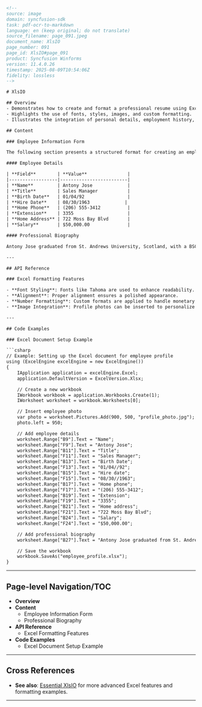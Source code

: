 ```html
<!--
source: image
domain: syncfusion-sdk
task: pdf-ocr-to-markdown
language: en (keep original; do not translate)
source_filename: page_091.jpeg
document_name: XlsIO
page_number: 091
page_id: XlsIO#page_091
product: Syncfusion Winforms
version: 11.4.0.26
timestamp: 2025-08-09T10:54:06Z
fidelity: lossless
-->

# XlsIO

## Overview
- Demonstrates how to create and format a professional resume using Excel.
- Highlights the use of fonts, styles, images, and custom formatting.
- Illustrates the integration of personal details, employment history, and educational credentials.

## Content

### Employee Information Form

The following section presents a structured format for creating an employee resume using Excel. This example showcases Antony Jose's profile, including personal information, employment history, and educational background.

#### Employee Details

| **Field**        | **Value**               |
|------------------|-------------------------|
| **Name**         | Antony Jose             |
| **Title**        | Sales Manager           |
| **Birth Date**   | 01/04/92                |
| **Hire Date**    | 08/30/1963             |
| **Home Phone**   | (206) 555-3412          |
| **Extension**    | 3355                    |
| **Home Address** | 722 Moss Bay Blvd       |
| **Salary**       | $50,000.00              |

#### Professional Biography

Antony Jose graduated from St. Andrews University, Scotland, with a BSC degree in 1976. Upon joining the company as a sales representative in 1992, he spent 6 months in an orientation program at the Seattle office and then returned to his permanent post in London. He was promoted to sales manager in March 1993.

---

## API Reference

### Excel Formatting Features

- **Font Styling**: Fonts like Tahoma are used to enhance readability.
- **Alignment**: Proper alignment ensures a polished appearance.
- **Number Formatting**: Custom formats are applied to handle monetary values and dates.
- **Image Integration**: Profile photos can be inserted to personalize the resume.

---

## Code Examples

### Excel Document Setup Example

```csharp
// Example: Setting up the Excel document for employee profile
using (ExcelEngine excelEngine = new ExcelEngine())
{
    IApplication application = excelEngine.Excel;
    application.DefaultVersion = ExcelVersion.Xlsx;

    // Create a new workbook
    IWorkbook workbook = application.Workbooks.Create(1);
    IWorksheet worksheet = workbook.Worksheets[0];

    // Insert employee photo
    var photo = worksheet.Pictures.Add(900, 500, "profile_photo.jpg");
    photo.left = 950;

    // Add employee details
    worksheet.Range["B9"].Text = "Name";
    worksheet.Range["F9"].Text = "Antony Jose";
    worksheet.Range["B11"].Text = "Title";
    worksheet.Range["F11"].Text = "Sales Manager";
    worksheet.Range["B13"].Text = "Birth Date";
    worksheet.Range["F13"].Text = "01/04//92";
    worksheet.Range["B15"].Text = "Hire date";
    worksheet.Range["F15"].Text = "08/30//1963";
    worksheet.Range["B17"].Text = "Home phone";
    worksheet.Range["F17"].Text = "(206) 555-3412";
    worksheet.Range["B19"].Text = "Extension";
    worksheet.Range["F19"].Text = "3355";
    worksheet.Range["B21"].Text = "Home address";
    worksheet.Range["F21"].Text = "722 Moss Bay Blvd";
    worksheet.Range["B24"].Text = "Salary";
    worksheet.Range["F24"].Text = "$50,000.00";

    // Add professional biography
    worksheet.Range["B27"].Text = "Antony Jose graduated from St. Andrews University, Scotland, with a BSC degree in 1976. Upon joining the company as a sales representative in 1992, he spent 6 months in an orientation program at the Seattle office and then returned to his permanent post in London. He was promoted to sales manager in March 1993.";

    // Save the workbook
    workbook.SaveAs("employee_profile.xlsx");
}
```

---

## Page-level Navigation/TOC

- **Overview**
- **Content**
  - Employee Information Form
  - Professional Biography
- **API Reference**
  - Excel Formatting Features
- **Code Examples**
  - Excel Document Setup Example

---

## Cross References

- **See also**: [Essential XlsIO](#) for more advanced Excel features and formatting examples.

---

<!-- tags: [XlsIO, Excel, Resume, Formatting] keywords: [Essential XlsIO, Antony Jose, Sales Manager, Resume, Excel formatting, Custom styles] -->
```